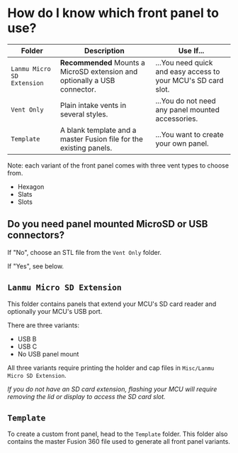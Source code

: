 # How do I know which front panel to use?

| Folder           | Description | Use If... |
|------------------|-------------|-----------|
| `Lanmu Micro SD Extension`  | **Recommended** Mounts a MicroSD extension and optionally a USB connector. | ...You need quick and easy access to your MCU's SD card slot. |
| `Vent Only`   | Plain intake vents in several styles. | ...You do not need any panel mounted accessories. |
| `Template` | A blank template and a master Fusion file for the existing panels. | ...You want to create your own panel. |

Note: each variant of the front panel comes with three vent types to choose from.

- Hexagon
- Slats
- Slots

## Do you need panel mounted MicroSD or USB connectors?

If "No", choose an STL file from the `Vent Only` folder.

If "Yes", see below.

## `Lanmu Micro SD Extension`

This folder contains panels that extend your MCU's SD card reader and optionally your MCU's USB port.

There are three variants:

- USB B
- USB C
- No USB panel mount

All three variants require printing the holder and cap files in `Misc/Lanmu Micro SD Extension`.

*If you do not have an SD card extension, flashing your MCU will require removing the lid or display to access the SD card slot.*

## `Template`

To create a custom front panel, head to the `Template` folder. This folder also contains the master Fusion 360 file used to generate all front panel variants.
